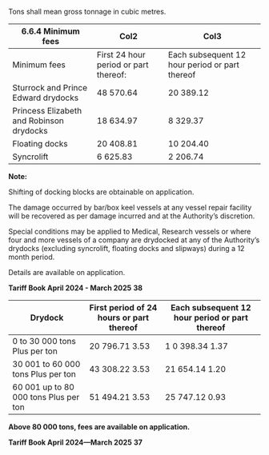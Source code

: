 Tons shall mean gross tonnage in cubic metres.




|6.6.4 Minimum fees|Col2|Col3|
|---|---|---|
|Minimum fees|First 24 hour period or part thereof:|Each subsequent 12 hour period or part thereof|
|Sturrock and Prince Edward drydocks|48 570.64|20 389.12|
|Princess Elizabeth and Robinson drydocks|18 634.97|8 329.37|
|Floating docks|20 408.81|10 204.40|
|Syncrolift|6 625.83|2 206.74|








**Note:**

Shifting of docking blocks are obtainable on application.

The damage occurred by bar/box keel vessels at any vessel repair facility will be recovered
as per damage incurred and at the Authority’s discretion.

Special conditions may be applied to Medical, Research vessels or where four and more
vessels of a company are drydocked at any of the Authority’s drydocks (excluding syncrolift, floating docks and slipways) during a 12 month period.

Details are available on application.

**Tariff Book April 2024 - March 2025** **38**



|Drydock|First period of 24 hours or part thereof|Each subsequent 12 hour period or part thereof|
|---|---|---|
|0 to 30 000 tons Plus per ton|20 796.71 3.53|1 0 398.34 1.37|
|30 001 to 60 000 tons Plus per ton|43 308.22 3.53|21 654.14 1.20|
|60 001 up to 80 000 tons Plus per ton|51 494.21 3.53|25 747.12 0.93|


**Above 80 000 tons, fees are available on application.**

**Tariff Book April 2024—March 2025** **37**